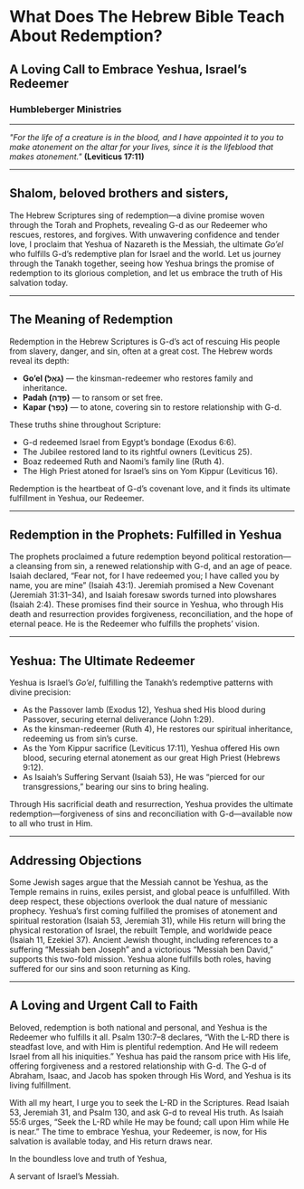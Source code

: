 # What Does The Hebrew Bible Teach About Redemption?

## A Loving Call to Embrace Yeshua, Israel’s Redeemer

### Humbleberger Ministries

---

_"For the life of a creature is in the blood, and I have appointed it to you to make atonement on the altar for your lives, since it is the lifeblood that makes atonement."_
**(Leviticus 17:11)**

---

## Shalom, beloved brothers and sisters,

The Hebrew Scriptures sing of redemption—a divine promise woven through the Torah and Prophets, revealing G-d as our Redeemer who rescues, restores, and forgives. With unwavering confidence and tender love, I proclaim that Yeshua of Nazareth is the Messiah, the ultimate _Go’el_ who fulfills G-d’s redemptive plan for Israel and the world. Let us journey through the Tanakh together, seeing how Yeshua brings the promise of redemption to its glorious completion, and let us embrace the truth of His salvation today.

---

## The Meaning of Redemption

Redemption in the Hebrew Scriptures is G-d’s act of rescuing His people from slavery, danger, and sin, often at a great cost. The Hebrew words reveal its depth:

- **Go’el (גּאֵל)** — the kinsman-redeemer who restores family and inheritance.
- **Padah (פָּדָה)** — to ransom or set free.
- **Kapar (כָּפַר)** — to atone, covering sin to restore relationship with G-d.

These truths shine throughout Scripture:

- G-d redeemed Israel from Egypt’s bondage (Exodus 6:6).
- The Jubilee restored land to its rightful owners (Leviticus 25).
- Boaz redeemed Ruth and Naomi’s family line (Ruth 4).
- The High Priest atoned for Israel’s sins on Yom Kippur (Leviticus 16).

Redemption is the heartbeat of G-d’s covenant love, and it finds its ultimate fulfillment in Yeshua, our Redeemer.

---

## Redemption in the Prophets: Fulfilled in Yeshua

The prophets proclaimed a future redemption beyond political restoration—a cleansing from sin, a renewed relationship with G-d, and an age of peace. Isaiah declared, “Fear not, for I have redeemed you; I have called you by name, you are mine” (Isaiah 43:1). Jeremiah promised a New Covenant (Jeremiah 31:31–34), and Isaiah foresaw swords turned into plowshares (Isaiah 2:4). These promises find their source in Yeshua, who through His death and resurrection provides forgiveness, reconciliation, and the hope of eternal peace. He is the Redeemer who fulfills the prophets’ vision.

---

## Yeshua: The Ultimate Redeemer

Yeshua is Israel’s _Go’el_, fulfilling the Tanakh’s redemptive patterns with divine precision:

- As the Passover lamb (Exodus 12), Yeshua shed His blood during Passover, securing eternal deliverance (John 1:29).
- As the kinsman-redeemer (Ruth 4), He restores our spiritual inheritance, redeeming us from sin’s curse.
- As the Yom Kippur sacrifice (Leviticus 17:11), Yeshua offered His own blood, securing eternal atonement as our great High Priest (Hebrews 9:12).
- As Isaiah’s Suffering Servant (Isaiah 53), He was “pierced for our transgressions,” bearing our sins to bring healing.

Through His sacrificial death and resurrection, Yeshua provides the ultimate redemption—forgiveness of sins and reconciliation with G-d—available now to all who trust in Him.

---

## Addressing Objections

Some Jewish sages argue that the Messiah cannot be Yeshua, as the Temple remains in ruins, exiles persist, and global peace is unfulfilled. With deep respect, these objections overlook the dual nature of messianic prophecy. Yeshua’s first coming fulfilled the promises of atonement and spiritual restoration (Isaiah 53, Jeremiah 31), while His return will bring the physical restoration of Israel, the rebuilt Temple, and worldwide peace (Isaiah 11, Ezekiel 37). Ancient Jewish thought, including references to a suffering “Messiah ben Joseph” and a victorious “Messiah ben David,” supports this two-fold mission. Yeshua alone fulfills both roles, having suffered for our sins and soon returning as King.

---

## A Loving and Urgent Call to Faith

Beloved, redemption is both national and personal, and Yeshua is the Redeemer who fulfills it all. Psalm 130:7–8 declares, “With the L-RD there is steadfast love, and with Him is plentiful redemption. And He will redeem Israel from all his iniquities.” Yeshua has paid the ransom price with His life, offering forgiveness and a restored relationship with G-d. The G-d of Abraham, Isaac, and Jacob has spoken through His Word, and Yeshua is its living fulfillment.

With all my heart, I urge you to seek the L-RD in the Scriptures. Read Isaiah 53, Jeremiah 31, and Psalm 130, and ask G-d to reveal His truth. As Isaiah 55:6 urges, “Seek the L-RD while He may be found; call upon Him while He is near.” The time to embrace Yeshua, your Redeemer, is now, for His salvation is available today, and His return draws near.

In the boundless love and truth of Yeshua,

A servant of Israel’s Messiah.

